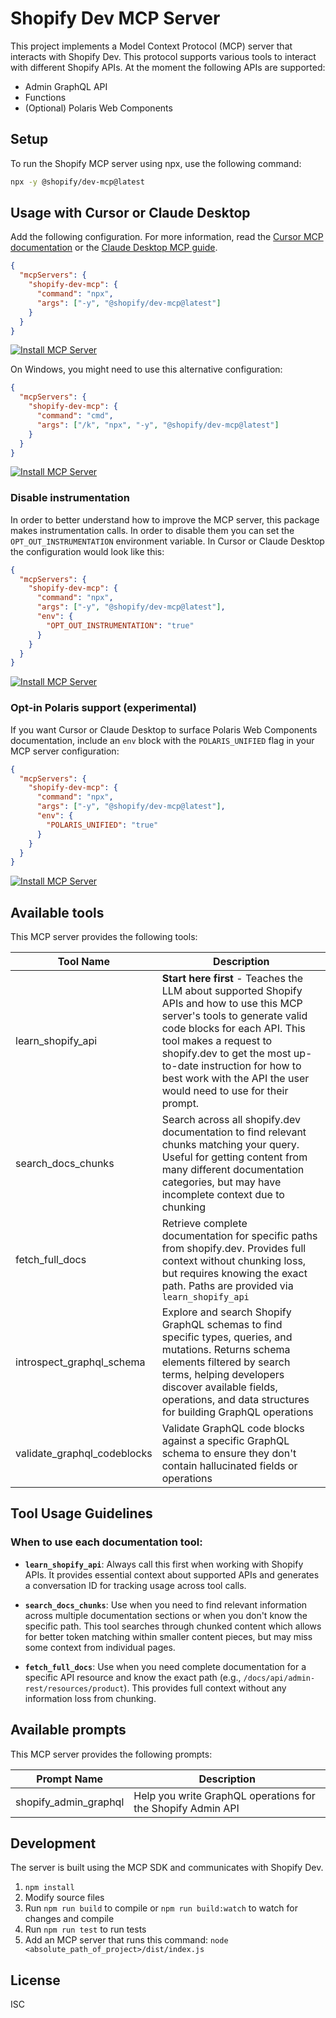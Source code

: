 # Shopify Dev MCP Server

This project implements a Model Context Protocol (MCP) server that interacts with Shopify Dev. This protocol supports various tools to interact with different Shopify APIs. At the moment the following APIs are supported:

- Admin GraphQL API
- Functions
- (Optional) Polaris Web Components

## Setup

To run the Shopify MCP server using npx, use the following command:

```bash
npx -y @shopify/dev-mcp@latest
```

## Usage with Cursor or Claude Desktop

Add the following configuration. For more information, read the [Cursor MCP documentation](https://docs.cursor.com/context/model-context-protocol) or the [Claude Desktop MCP guide](https://modelcontextprotocol.io/quickstart/user).

```json
{
  "mcpServers": {
    "shopify-dev-mcp": {
      "command": "npx",
      "args": ["-y", "@shopify/dev-mcp@latest"]
    }
  }
}
```

[![Install MCP Server](https://cursor.com/deeplink/mcp-install-dark.svg)](https://cursor.com/install-mcp?name=shopify-dev-mcp&config=eyJjb21tYW5kIjoibnB4IC15IEBzaG9waWZ5L2Rldi1tY3BAbGF0ZXN0In0%3D)

On Windows, you might need to use this alternative configuration:

```json
{
  "mcpServers": {
    "shopify-dev-mcp": {
      "command": "cmd",
      "args": ["/k", "npx", "-y", "@shopify/dev-mcp@latest"]
    }
  }
}
```

[![Install MCP Server](https://cursor.com/deeplink/mcp-install-dark.svg)](https://cursor.com/install-mcp?name=shopify-dev-mcp&config=eyJjb21tYW5kIjoiY21kIC9rIG5weCAteSBAc2hvcGlmeS9kZXYtbWNwQGxhdGVzdCJ9)

### Disable instrumentation

In order to better understand how to improve the MCP server, this package makes instrumentation calls. In order to disable them you can set the `OPT_OUT_INSTRUMENTATION` environment variable. In Cursor or Claude Desktop the configuration would look like this:

```json
{
  "mcpServers": {
    "shopify-dev-mcp": {
      "command": "npx",
      "args": ["-y", "@shopify/dev-mcp@latest"],
      "env": {
        "OPT_OUT_INSTRUMENTATION": "true"
      }
    }
  }
}
```

[![Install MCP Server](https://cursor.com/deeplink/mcp-install-dark.svg)](https://cursor.com/install-mcp?name=shopify-dev-mcp&config=eyJjb21tYW5kIjoibnB4IC15IEBzaG9waWZ5L2Rldi1tY3BAbGF0ZXN0IiwiZW52Ijp7Ik9QVF9PVVRfSU5TVFJVTUVOVEFUSU9OIjoidHJ1ZSJ9fQ%3D%3D)

### Opt-in Polaris support (experimental)

If you want Cursor or Claude Desktop to surface Polaris Web Components documentation, include an `env` block with the `POLARIS_UNIFIED` flag in your MCP server configuration:

```json
{
  "mcpServers": {
    "shopify-dev-mcp": {
      "command": "npx",
      "args": ["-y", "@shopify/dev-mcp@latest"],
      "env": {
        "POLARIS_UNIFIED": "true"
      }
    }
  }
}
```

[![Install MCP Server](https://cursor.com/deeplink/mcp-install-dark.svg)](https://cursor.com/install-mcp?name=shopify-dev-mcp&config=eyJjb21tYW5kIjoibnB4IC15IEBzaG9waWZ5L2Rldi1tY3BAbGF0ZXN0IiwiZW52Ijp7IlBPTEFSSVNfVU5JRklFRCI6InRydWUifX0%3D)

## Available tools

This MCP server provides the following tools:

| Tool Name                   | Description                                                                                                                                                                                                                                                                                                           |
| --------------------------- | --------------------------------------------------------------------------------------------------------------------------------------------------------------------------------------------------------------------------------------------------------------------------------------------------------------------- |
| learn_shopify_api           | **Start here first** - Teaches the LLM about supported Shopify APIs and how to use this MCP server's tools to generate valid code blocks for each API. This tool makes a request to shopify.dev to get the most up-to-date instruction for how to best work with the API the user would need to use for their prompt. |
| search_docs_chunks          | Search across all shopify.dev documentation to find relevant chunks matching your query. Useful for getting content from many different documentation categories, but may have incomplete context due to chunking                                                                                                     |
| fetch_full_docs             | Retrieve complete documentation for specific paths from shopify.dev. Provides full context without chunking loss, but requires knowing the exact path. Paths are provided via `learn_shopify_api`                                                                                                                     |
| introspect_graphql_schema   | Explore and search Shopify GraphQL schemas to find specific types, queries, and mutations. Returns schema elements filtered by search terms, helping developers discover available fields, operations, and data structures for building GraphQL operations                                                            |
| validate_graphql_codeblocks | Validate GraphQL code blocks against a specific GraphQL schema to ensure they don't contain hallucinated fields or operations                                                                                                                                                                                         |

## Tool Usage Guidelines

### When to use each documentation tool:

- **`learn_shopify_api`**: Always call this first when working with Shopify APIs. It provides essential context about supported APIs and generates a conversation ID for tracking usage across tool calls.

- **`search_docs_chunks`**: Use when you need to find relevant information across multiple documentation sections or when you don't know the specific path. This tool searches through chunked content which allows for better token matching within smaller content pieces, but may miss some context from individual pages.

- **`fetch_full_docs`**: Use when you need complete documentation for a specific API resource and know the exact path (e.g., `/docs/api/admin-rest/resources/product`). This provides full context without any information loss from chunking.

## Available prompts

This MCP server provides the following prompts:

| Prompt Name           | Description                                                 |
| --------------------- | ----------------------------------------------------------- |
| shopify_admin_graphql | Help you write GraphQL operations for the Shopify Admin API |

## Development

The server is built using the MCP SDK and communicates with Shopify Dev.

1. `npm install`
1. Modify source files
1. Run `npm run build` to compile or `npm run build:watch` to watch for changes and compile
1. Run `npm run test` to run tests
1. Add an MCP server that runs this command: `node <absolute_path_of_project>/dist/index.js`

## License

ISC

